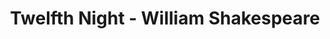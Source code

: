 ---
layout: production
title: Twelfth Night - William Shakespeare

dates: June 22 to June 24, 2012
location: Act One Studios - Chicago
synopsis: Twins Viola and Sebastian are separated at shipwreck and land on Illyria. Viola disguises herself as a boy and falls into a love triangle among Duke Orsino and Olivia. Sebastian is rescued by Antonio who loves him fiercely. This comedy has drunken revelries and mistaken identities set during the rock and roll 1950s.
director: Laura Sturm
director_bio_url: http://accidentalshakespeare.com/about/company/laura_sturm

cast:
- actor: Julia Kessler
  role: Andrew Aguecheek
  actor_bio_url: http://accidentalshakespeare.com/about/company/julia_kessler
- actor: Katie Suffern
  role: Viola
  actor_bio_url: http://accidentalshakespeare.com/about/company/katie_suffern
- actor: Kelly Lynn Hogan
  role: Maria
  actor_bio_url: http://accidentalshakespeare.com/about/company/kelly_lynn_hogan
- actor: Laura Sturm
  role: Olivia
  actor_bio_url: http://accidentalshakespeare.com/about/company/laura_sturm
- actor: Ryan Swikle
  role: Toby
  actor_bio_url: http://accidentalshakespeare.com/about/company/ryan_swikle
- actor: David Hathway
  role: Feste
  actor_bio_url: http://accidentalshakespeare.com/about/company/david_hathway
- actor: David Fehr
  role: Orsino
  actor_bio_url: http://accidentalshakespeare.com/about/company/david_fehr
- actor: Eric Casady
  role: Sebastian/Valentine
  actor_bio_url: http://accidentalshakespeare.com/about/company/eric_casady
- actor: Geoff Zimmerman
  role: Captain/Priest/Officer
  actor_bio_url: http://accidentalshakespeare.com/about/company/geoff_zimmerman
- actor: Anne Thompson
  role: Malvolio
  actor_bio_url: http://accidentalshakespeare.com/about/company/anne_thompson
- actor: Gary Henderson
  role: Antonio
  actor_bio_url: http://accidentalshakespeare.com/about/company/gary_henderson
- actor: Sherry Legare
  role: Fabian
  actor_bio_url: http://accidentalshakespeare.com/about/company/sherry_legare

---